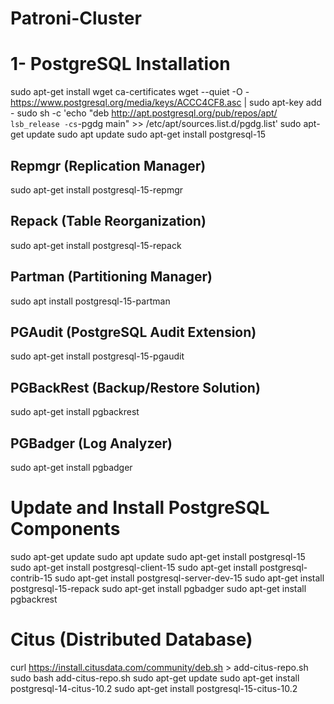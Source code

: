 # Patroni-Cluster


# 1- PostgreSQL Installation
sudo apt-get install wget ca-certificates
wget --quiet -O - https://www.postgresql.org/media/keys/ACCC4CF8.asc | sudo apt-key add -
sudo sh -c 'echo "deb http://apt.postgresql.org/pub/repos/apt/ `lsb_release -cs`-pgdg main" >> /etc/apt/sources.list.d/pgdg.list'
sudo apt-get update
sudo apt update
sudo apt-get install postgresql-15

## Repmgr (Replication Manager)
sudo apt-get install postgresql-15-repmgr

## Repack (Table Reorganization)
sudo apt-get install postgresql-15-repack

## Partman (Partitioning Manager)
sudo apt install postgresql-15-partman

## PGAudit (PostgreSQL Audit Extension)
sudo apt-get install postgresql-15-pgaudit

## PGBackRest (Backup/Restore Solution)
sudo apt-get install pgbackrest

## PGBadger (Log Analyzer)
sudo apt-get install pgbadger

# Update and Install PostgreSQL Components
sudo apt-get update 
sudo apt update 
sudo apt-get install postgresql-15
sudo apt-get install postgresql-client-15 
sudo apt-get install postgresql-contrib-15 
sudo apt-get install postgresql-server-dev-15
sudo apt-get install postgresql-15-repack 
sudo apt-get install pgbadger 
sudo apt-get install pgbackrest

# Citus (Distributed Database)
curl https://install.citusdata.com/community/deb.sh > add-citus-repo.sh
sudo bash add-citus-repo.sh
sudo apt-get update
sudo apt-get install postgresql-14-citus-10.2
sudo apt-get install postgresql-15-citus-10.2
